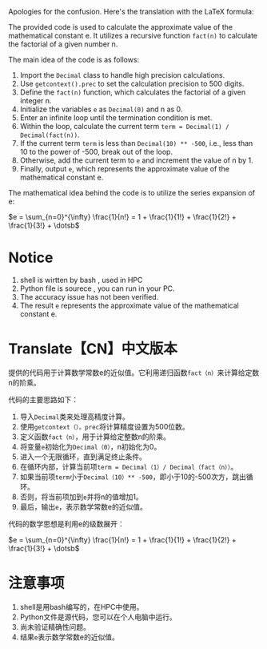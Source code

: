 Apologies for the confusion. Here's the translation with the LaTeX formula:

The provided code is used to calculate the approximate value of the mathematical constant e. It utilizes a recursive function `fact(n)` to calculate the factorial of a given number n.

The main idea of the code is as follows:
1. Import the `Decimal` class to handle high precision calculations.
2. Use `getcontext().prec` to set the calculation precision to 500 digits.
3. Define the `fact(n)` function, which calculates the factorial of a given integer n.
4. Initialize the variables `e` as `Decimal(0)` and n as 0.
5. Enter an infinite loop until the termination condition is met.
6. Within the loop, calculate the current term `term = Decimal(1) / Decimal(fact(n))`.
7. If the current term `term` is less than `Decimal(10) ** -500`, i.e., less than 10 to the power of -500, break out of the loop.
8. Otherwise, add the current term to `e` and increment the value of n by 1.
9. Finally, output `e`, which represents the approximate value of the mathematical constant e.

The mathematical idea behind the code is to utilize the series expansion of e:


$e = \sum_{n=0}^{\infty} \frac{1}{n!} = 1 + \frac{1}{1!} + \frac{1}{2!} + \frac{1}{3!} + \dotsb$


# Notice
1. shell is wirtten by bash , used in HPC
2. Python file is sourece , you can run in your PC.
3. The accuracy issue has not been verified.
4. The result `e` represents the approximate value of the mathematical constant e.

# Translate【CN】中文版本

提供的代码用于计算数学常数e的近似值。它利用递归函数`fact（n）`来计算给定数n的阶乘。

代码的主要思路如下：
1. 导入`Decimal`类来处理高精度计算。
2. 使用`getcontext（）。prec`将计算精度设置为500位数。
3. 定义函数`fact（n）`，用于计算给定整数n的阶乘。
4. 将变量`e`初始化为`Decimal（0）`，n初始化为0。
5. 进入一个无限循环，直到满足终止条件。
6. 在循环内部，计算当前项`term = Decimal（1）/ Decimal（fact（n））`。
7. 如果当前项`term`小于`Decimal（10）** -500`，即小于10的-500次方，跳出循环。
8. 否则，将当前项加到`e`并将n的值增加1。
9. 最后，输出`e`，表示数学常数e的近似值。

代码的数学思想是利用e的级数展开：

$e = \sum_{n=0}^{\infty} \frac{1}{n!} = 1 + \frac{1}{1!} + \frac{1}{2!} + \frac{1}{3!} + \dotsb$

# 注意事项
1. shell是用bash编写的，在HPC中使用。
2. Python文件是源代码，您可以在个人电脑中运行。
3. 尚未验证精确性问题。
4. 结果`e`表示数学常数e的近似值。
